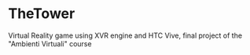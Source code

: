 # TheTower
Virtual Reality game using XVR engine and HTC Vive, final project of the "Ambienti Virtuali" course 
